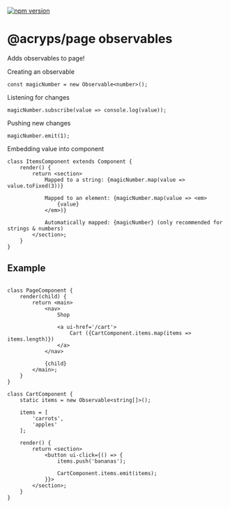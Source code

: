 [![npm version](https://badge.acryps.com/npm/@acryps%2Fpage-observable)](http://badge.acryps.com/go/npm/@acryps%2Fpage-observable)
# @acryps/page observables
Adds observables to page!

Creating an observable
```
const magicNumber = new Observable<number>();
```

Listening for changes
```
magicNumber.subscribe(value => console.log(value));
```

Pushing new changes
```
magicNumber.emit(1);
```

Embedding value into component
```
class ItemsComponent extends Component {
	render() {
		return <section>
			Mapped to a string: {magicNumber.map(value => value.toFixed(3))}

			Mapped to an element: {magicNumber.map(value => <em>
				{value}
			</em>)}

			Automatically mapped: {magicNumber} (only recommended for strings & numbers)
		</section>;
	}
}
```

## Example
```

class PageComponent {
	render(child) {
		return <main>
			<nav>
				Shop

				<a ui-href='/cart'>
					Cart ({CartComponent.items.map(items => items.length)})
				</a>
			</nav>

			{child}
		</main>;
	}
}

class CartComponent {
	static items = new Observable<string[]>();

	items = [
		'carrots',
		'apples'
	];

	render() {
		return <section>
			<button ui-click={() => {
				items.push('bananas');

				CartComponent.items.emit(items);
			}}>
		</section>;
	}
}
```
